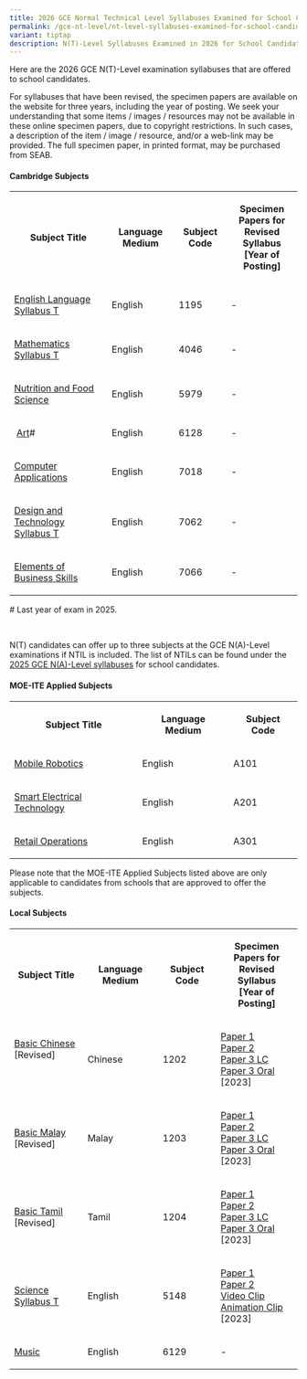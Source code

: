 ```yaml
---
title: 2026 GCE Normal Technical Level Syllabuses Examined for School Candidates
permalink: /gce-nt-level/nt-level-syllabuses-examined-for-school-candidates-2026/
variant: tiptap
description: N(T)-Level Syllabuses Examined in 2026 for School Candidates
---
```

<p>Here are the 2026 GCE N(T)-Level examination syllabuses that are offered
to school candidates.</p>
<p>For syllabuses that have been revised, the specimen papers are available
on the website for three years, including the year of posting. We seek
your understanding that some items / images / resources may not be available
in these online specimen papers, due to copyright restrictions. In such
cases, a description of the item / image / resource, and/or a web-link
may be provided. The full specimen paper, in printed format, may be purchased
from SEAB.</p>
<h4><strong>Cambridge Subjects</strong></h4>
<table style="minWidth: 100px">
<colgroup>
<col>
<col>
<col>
<col>
</colgroup>
<tbody>
<tr>
<th rowspan="1" colspan="1">
<p>Subject Title</p>
</th>
<th rowspan="1" colspan="1">
<p>Language Medium</p>
</th>
<th rowspan="1" colspan="1">
<p>Subject Code</p>
</th>
<th rowspan="1" colspan="1">
<p>Specimen Papers for
<br>Revised Syllabus
<br>[Year of Posting]</p>
</th>
</tr>
<tr>
<td rowspan="1" colspan="1">
<p><a href="/files/NT Lvl Syllabus Sch Cddts/2025/1195_y25_sy.pdf" rel="noopener noreferrer nofollow" target="_blank"><u>English Language Syllabus T</u></a>
</p>
</td>
<td rowspan="1" colspan="1">
<p>English</p>
</td>
<td rowspan="1" colspan="1">
<p>1195</p>
</td>
<td rowspan="1" colspan="1">
<p>-</p>
</td>
</tr>
<tr>
<td rowspan="1" colspan="1">
<p><a href="/files/NT Lvl Syllabus Sch Cddts/2025/4046_y25_sy.pdf" rel="noopener noreferrer nofollow" target="_blank"><u>Mathematics Syllabus T</u></a>
</p>
</td>
<td rowspan="1" colspan="1">
<p>English</p>
</td>
<td rowspan="1" colspan="1">
<p>4046</p>
</td>
<td rowspan="1" colspan="1">
<p>-</p>
</td>
</tr>
<tr>
<td rowspan="1" colspan="1">
<p><a href="/files/NT Lvl Syllabus Sch Cddts/2025/5979_y25_sy.pdf" rel="noopener noreferrer nofollow" target="_blank"><u>Nutrition and Food Science</u></a>
</p>
</td>
<td rowspan="1" colspan="1">
<p>English</p>
</td>
<td rowspan="1" colspan="1">
<p>5979</p>
</td>
<td rowspan="1" colspan="1">
<p>-</p>
</td>
</tr>
<tr>
<td rowspan="1" colspan="1">
<p>&nbsp;<a href="/files/NT Lvl Syllabus Sch Cddts/2025/6128_y25_sy.pdf" rel="noopener noreferrer nofollow" target="_blank">Art</a>#</p>
</td>
<td rowspan="1" colspan="1">
<p>English</p>
</td>
<td rowspan="1" colspan="1">
<p>6128</p>
</td>
<td rowspan="1" colspan="1">
<p>-</p>
</td>
</tr>
<tr>
<td rowspan="1" colspan="1">
<p><a href="/files/NT Lvl Syllabus Sch Cddts/2025/7018_y25_sy.pdf" rel="noopener noreferrer nofollow" target="_blank">Computer Applications</a>
</p>
</td>
<td rowspan="1" colspan="1">
<p>English</p>
</td>
<td rowspan="1" colspan="1">
<p>7018</p>
</td>
<td rowspan="1" colspan="1">
<p>-</p>
</td>
</tr>
<tr>
<td rowspan="1" colspan="1">
<p><a href="/files/NT Lvl Syllabus Sch Cddts/2025/7062_y25_sy.pdf" rel="noopener noreferrer nofollow" target="_blank">Design and Technology Syllabus T</a>
</p>
</td>
<td rowspan="1" colspan="1">
<p>English</p>
</td>
<td rowspan="1" colspan="1">
<p>7062</p>
</td>
<td rowspan="1" colspan="1">
<p>-</p>
</td>
</tr>
<tr>
<td rowspan="1" colspan="1">
<p><a href="/files/NT Lvl Syllabus Sch Cddts/2025/7066_y25_sy.pdf" rel="noopener noreferrer nofollow" target="_blank">Elements of Business Skills</a>
</p>
</td>
<td rowspan="1" colspan="1">
<p>English</p>
</td>
<td rowspan="1" colspan="1">
<p>7066</p>
</td>
<td rowspan="1" colspan="1">
<p>-</p>
</td>
</tr>
</tbody>
</table>
<p># Last year of exam in 2025.</p>
<p>&nbsp;</p>
<p>N(T) candidates can offer up to three subjects at the GCE N(A)-Level examinations
if NTIL is included. The list of NTILs can be found under the <a href="/gce-na-level/na-level-syllabuses-examined-for-school-candidates-2025/" rel="noopener noreferrer nofollow" target="_blank"><u>2025 GCE N(A)-Level syllabuses</u></a> for
school candidates.</p>
<h4><strong>MOE-ITE Applied Subjects</strong></h4>
<table style="minWidth: 75px">
<colgroup>
<col>
<col>
<col>
</colgroup>
<tbody>
<tr>
<th rowspan="1" colspan="1">
<p>Subject Title</p>
</th>
<th rowspan="1" colspan="1">
<p>Language Medium</p>
</th>
<th rowspan="1" colspan="1">
<p>Subject Code</p>
</th>
</tr>
<tr>
<td rowspan="1" colspan="1">
<p><a href="/files/NT Lvl Syllabus Sch Cddts/2025/a101_mr_exam_syllabus_2025.pdf" rel="noopener noreferrer nofollow" target="_blank">Mobile Robotics</a>
</p>
</td>
<td rowspan="1" colspan="1">
<p>English</p>
</td>
<td rowspan="1" colspan="1">
<p>A101</p>
</td>
</tr>
<tr>
<td rowspan="1" colspan="1">
<p><a href="/files/NT Lvl Syllabus Sch Cddts/2025/a201_set_exam_syllabus_2025.pdf" rel="noopener noreferrer nofollow" target="_blank">Smart Electrical Technology</a>
</p>
</td>
<td rowspan="1" colspan="1">
<p>English</p>
</td>
<td rowspan="1" colspan="1">
<p>A201</p>
</td>
</tr>
<tr>
<td rowspan="1" colspan="1">
<p><a href="/files/NT Lvl Syllabus Sch Cddts/2025/a301_ro_exam_syllabus_2025__final_.pdf" rel="noopener noreferrer nofollow" target="_blank">Retail Operations</a>
</p>
</td>
<td rowspan="1" colspan="1">
<p>English</p>
</td>
<td rowspan="1" colspan="1">
<p>A301</p>
</td>
</tr>
</tbody>
</table>
<p>Please note that the MOE-ITE Applied Subjects listed above are only applicable
to candidates from schools that are approved to offer the subjects.</p>
<h4><strong>Local Subjects</strong></h4>
<table style="minWidth: 100px">
<colgroup>
<col>
<col>
<col>
<col>
</colgroup>
<tbody>
<tr>
<th rowspan="1" colspan="1">
<p>Subject Title</p>
</th>
<th rowspan="1" colspan="1">
<p>Language Medium</p>
</th>
<th rowspan="1" colspan="1">
<p>Subject Code</p>
</th>
<th rowspan="1" colspan="1">
<p>Specimen Papers for
<br>Revised Syllabus
<br>[Year of Posting]</p>
</th>
</tr>
<tr>
<td rowspan="1" colspan="1">
<p><a href="/files/NT Lvl Syllabus Sch Cddts/2025/1202_y25_sy.pdf" rel="noopener noreferrer nofollow" target="_blank">Basic Chinese</a>
<br>[Revised]</p>
<p>&nbsp;</p>
</td>
<td rowspan="1" colspan="1">
<p>Chinese</p>
</td>
<td rowspan="1" colspan="1">
<p>1202</p>
</td>
<td rowspan="1" colspan="1">
<p><a href="/files/NT Lvl Syllabus Sch Cddts/2025/1202_y25_sp1.pdf" rel="noopener noreferrer nofollow" target="_blank">Paper 1</a>
<br><a href="/files/NT Lvl Syllabus Sch Cddts/2025/1202_y25_sp2.pdf" rel="noopener noreferrer nofollow" target="_blank">Paper 2</a>
<br><a href="/files/NT Lvl Syllabus Sch Cddts/2025/1202_y25_sp3LC.pdf" rel="noopener noreferrer nofollow" target="_blank">Paper 3 LC</a>
<br><a href="/files/NT Lvl Syllabus Sch Cddts/2025/1202_y25_sp3Oral.pdf" rel="noopener noreferrer nofollow" target="_blank">Paper 3 Oral</a>
<br>[2023]</p>
</td>
</tr>
<tr>
<td rowspan="1" colspan="1">
<p><a href="/files/NT Lvl Syllabus Sch Cddts/2025/1203_y25_sy.pdf" rel="noopener noreferrer nofollow" target="_blank">Basic Malay</a>
<br>[Revised]</p>
</td>
<td rowspan="1" colspan="1">
<p>Malay</p>
</td>
<td rowspan="1" colspan="1">
<p>1203</p>
</td>
<td rowspan="1" colspan="1">
<p><a href="/files/NT Lvl Syllabus Sch Cddts/2025/1203_y25_sp1.pdf" rel="noopener noreferrer nofollow" target="_blank">Paper 1</a>
<br><a href="/files/NT Lvl Syllabus Sch Cddts/2025/1203_y25_sp2.pdf" rel="noopener noreferrer nofollow" target="_blank">Paper 2</a>
<br><a href="/files/NT Lvl Syllabus Sch Cddts/2025/1203_y25_sp3lc.pdf" rel="noopener noreferrer nofollow" target="_blank">Paper 3 LC</a>
<br><a href="/files/NT Lvl Syllabus Sch Cddts/2025/1203_y25_sp3oral.pdf" rel="noopener noreferrer nofollow" target="_blank">Paper 3 Oral</a>
<br>[2023]</p>
</td>
</tr>
<tr>
<td rowspan="1" colspan="1">
<p><a href="/files/NT Lvl Syllabus Sch Cddts/2025/1204_y25_sy.pdf" rel="noopener noreferrer nofollow" target="_blank">Basic Tamil</a>
<br>[Revised]</p>
</td>
<td rowspan="1" colspan="1">
<p>Tamil</p>
</td>
<td rowspan="1" colspan="1">
<p>1204</p>
</td>
<td rowspan="1" colspan="1">
<p><a href="/files/NT Lvl Syllabus Sch Cddts/2025/1204_y25_sp1.pdf" rel="noopener noreferrer nofollow" target="_blank">Paper 1</a>
<br><a href="/files/NT Lvl Syllabus Sch Cddts/2025/1204_y25_sp2.pdf" rel="noopener noreferrer nofollow" target="_blank">Paper 2</a>
<br><a href="/files/NT Lvl Syllabus Sch Cddts/2025/1204_y25_sp3lc.pdf" rel="noopener noreferrer nofollow" target="_blank">Paper 3 LC</a>
<br><a href="/files/NT Lvl Syllabus Sch Cddts/2025/1204_y25_sporal.pdf" rel="noopener noreferrer nofollow" target="_blank">Paper 3 Oral</a>
<br>[2023]</p>
</td>
</tr>
<tr>
<td rowspan="1" colspan="1">
<p><a href="/files/NT Lvl Syllabus Sch Cddts/2025/5148_y25_sy.pdf" rel="noopener noreferrer nofollow" target="_blank">Science Syllabus T</a>
</p>
</td>
<td rowspan="1" colspan="1">
<p>English</p>
</td>
<td rowspan="1" colspan="1">
<p>5148</p>
</td>
<td rowspan="1" colspan="1">
<p><a href="/files/NT Lvl Syllabus Sch Cddts/2025/5148_y24_sp_1.pdf" rel="noopener noreferrer nofollow" target="_blank">Paper 1</a>
<br><a href="/files/NT Lvl Syllabus Sch Cddts/2025/5148_y24_sp_2.pdf" rel="noopener noreferrer nofollow" target="_blank">Paper 2</a>
<br><a href="https://youtu.be/20MYm2H6WVo" rel="noopener noreferrer nofollow" target="_blank"><u>Video Clip</u></a>
<br><a href="https://youtu.be/6NjK9_FYgKA" rel="noopener noreferrer nofollow" target="_blank"><u>Animation Clip</u></a>
<br>[2023]</p>
</td>
</tr>
<tr>
<td rowspan="1" colspan="1">
<p><a href="/files/NT Lvl Syllabus Sch Cddts/2025/6129_syll_25.pdf" rel="noopener noreferrer nofollow" target="_blank">Music</a>
</p>
</td>
<td rowspan="1" colspan="1">
<p>English</p>
</td>
<td rowspan="1" colspan="1">
<p>6129</p>
</td>
<td rowspan="1" colspan="1">
<p>-</p>
</td>
</tr>
</tbody>
</table>
<p></p>